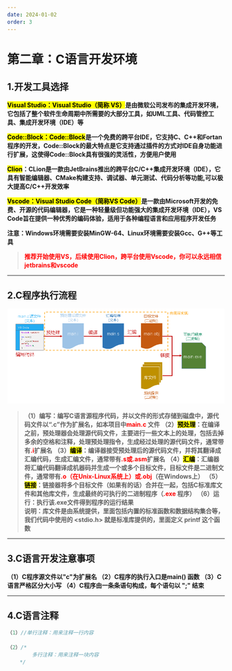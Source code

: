 ```yaml
---
date: 2024-01-02
order: 3
---
```


# 第二章：C语言开发环境

## 1.开发工具选择
**<mark>Visual Studio：Visual Studio（简称 VS）</mark>是由微软公司发布的集成开发环境，它包括了整个软件生命周期中所需要的大部分工具，如UML工具、代码管控工具、集成开发环境（IDE）等**

**<mark>Code::Block：Code::Block</mark>是一个免费的跨平台IDE，它支持C、C++和Fortan程序的开发，Code::Block的最大特点是它支持通过插件的方式对IDE自身功能进行扩展，这使得Code::Block具有很强的灵活性，方便用户使用**

**<mark>Clion</mark>：CLion是一款由JetBrains推出的跨平台C/C++集成开发环境（IDE），它具有智能编辑器、CMake构建支持、调试器、单元测试、代码分析等功能,可以极大提高C/C++开发效率**

**<mark>Vscode：Visual Studio Code（简称VS Code）</mark>是一款由Microsoft开发的免费、开源的代码编辑器，它是一种轻量级但功能强大的集成开发环境（IDE），VS Code旨在提供一种优秀的编码体验，适用于各种编程语言和应用程序开发任务**

**注意：Windows环境需要安装MinGW-64、Linux环境需要安装Gcc、G++等工具**

>**<font color=red>推荐开始使用VS，后续使用Clion，跨平台使用Vscode，你可以永远相信jetbrains和vscode</font>**

---

## 2.C程序执行流程
![](./assert/第二章：C语言开发环境/C语言运行机制流程.png)
>**（1）编写：编写C语言源程序代码，并以文件的形式存储到磁盘中，源代码文件以“.c”作为扩展名，如本项目中<font color=red>main.c</font> 文件**
>**（2）<mark>预处理</mark>：在编译之前，预处理器会处理源代码文件，主要进行一些文本上的处理，包括去掉多余的空格和注释，处理预处理指令，生成经过处理的源代码文件，通常带有<font color=red>.i</font>扩展名**
>**（3）<mark>编译</mark>：编译器接受预处理后的源代码文件，并将其翻译成汇编代码，生成汇编文件，通常带有<font color=red>.s或.asm</font>扩展名**
>**（4）<mark>汇编</mark>：汇编器将汇编代码翻译成机器码并生成一个或多个目标文件，目标文件是二进制文件，通常带有<font color=red>.o（在Unix-Linux系统上）或.obj</font>（在Windows上）**
>**（5）<mark>链接</mark>：链接器将多个目标文件（如果有的话）合并在一起，包括C标准库文件和其他库文件，生成最终的可执行的二进制程序（<font color=red>.exe</font> 程序）**
>**（6）运行：执行该.exe文件得到程序的运行结果**<br>
>**说明：库文件是由系统提供，里面包括内置的标准函数和数据结构集合等，我们代码中使用的 <stdio.h> 就是标准库提供的，里面定义 printf 这个函数**
---

## 3.C语言开发注意事项
**（1）C程序源文件以"c"为扩展名
（2）C程序的执行入口是main() 函数
（3）C语言严格区分大小写
（4）C程序由一条条语句构成，每个语句以 ";" 结束**

---

## 4.C语言注释
```c
（1）//单行注释：用来注释一行内容

（2）/*
        多行注释：用来注释一块内容
    */
    
```